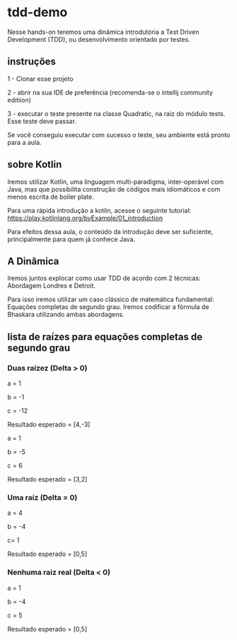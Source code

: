 # tdd-demo

Nesse hands-on teremos uma dinâmica introdutória a Test Driven Development (TDD), ou desenvolvimento orientado por testes.

## instruções

1 - Clonar esse projeto

2 - abrir na sua IDE de preferência (recomenda-se o intellij community editiion)

3 - executar o teste presente na classe Quadratic, na raiz do módulo tests. Esse teste deve passar.

Se você conseguiu executar com sucesso o teste, seu ambiente está pronto para a aula.

## sobre Kotlin

Iremos utilizar Kotlin, uma linguagem multi-paradigma, inter-operável com Java, mas que possibilita construção de códigos mais idiomáticos e com menos escrita de boiler plate.

Para uma rápida introdução a kotlin, acesse o seguinte tutorial:
https://play.kotlinlang.org/byExample/01_introduction

Para efeitos dessa aula, o conteúdo da introdução deve ser suficiente, principalmente para quem já conhece Java.


## A Dinâmica

Iremos juntos explocar como usar TDD de acordo com 2 técnicas: Abordagem Londres e Detroit.

Para isso iremos utilizar um caso clássico de matemática fundamental: Equações completas de segundo grau. Iremos codificar a fórmula de Bhaskara utilizando ambas abordagens.

## lista de raízes para equações completas de segundo grau

### Duas raízez (Delta > 0)

a = 1

b = -1

c = -12

Resultado esperado = [4,-3]

a = 1

b = -5

c = 6

Resultado esperado = [3,2]

### Uma raíz (Delta = 0)

a = 4

b = -4

c= 1

Resultado esperado = [0,5]


### Nenhuma raiz real (Delta < 0)
a = 1

b = -4

c = 5

Resultado esperado = [0,5]
